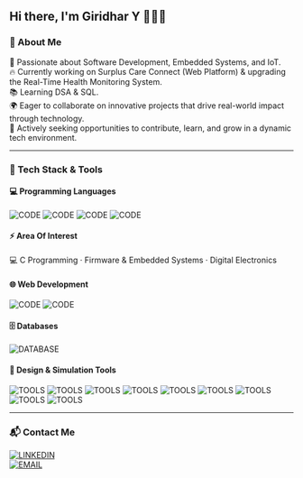 ## Hi there, I'm Giridhar Y 🙋🏻‍♂️

### 🚀 About Me  
🎯 Passionate about Software Development, Embedded Systems, and IoT.  
🔥 Currently working on Surplus Care Connect (Web Platform) & upgrading the Real-Time Health Monitoring System.  
📚 Learning DSA & SQL.  
🌍 Eager to collaborate on innovative projects that drive real-world impact through technology.  
🎯 Actively seeking opportunities to contribute, learn, and grow in a dynamic tech environment.



---

### 🧰 Tech Stack & Tools

#### 💻 Programming Languages  
![CODE](https://img.shields.io/badge/CODE-C-00599C?style=for-the-badge&logo=c&logoColor=white)
![CODE](https://img.shields.io/badge/CODE-C++-004482?style=for-the-badge&logo=c%2B%2B&logoColor=white)
![CODE](https://img.shields.io/badge/CODE-CORE_JAVA-ED8B00?style=for-the-badge&logo=java&logoColor=white)
![CODE](https://img.shields.io/badge/CODE-PYTHON-3776AB?style=for-the-badge&logo=python&logoColor=white)

#### ⚡ Area Of Interest  
💻 C Programming · Firmware & Embedded Systems · Digital Electronics


#### 🌐 Web Development  
![CODE](https://img.shields.io/badge/CODE-HTML5-E34F26?style=for-the-badge&logo=html5&logoColor=white)
![CODE](https://img.shields.io/badge/CODE-CSS3-1572B6?style=for-the-badge&logo=css3&logoColor=white)

#### 🗄️ Databases  
![DATABASE](https://img.shields.io/badge/DATABASE-MySQL-00758F?style=for-the-badge&logo=mysql&logoColor=white)

#### 🧪 Design & Simulation Tools  
![TOOLS](https://img.shields.io/badge/TOOLS-MATLAB-CC0000?style=for-the-badge)
![TOOLS](https://img.shields.io/badge/TOOLS-Proteus-27338e?style=for-the-badge)
![TOOLS](https://img.shields.io/badge/TOOLS-Wokwi-00A86B?style=for-the-badge)
![TOOLS](https://img.shields.io/badge/TOOLS-Tinkercad-F37726?style=for-the-badge&logo=autodesk)
![TOOLS](https://img.shields.io/badge/TOOLS-Arduino_IDE-00979D?style=for-the-badge&logo=arduino&logoColor=white)
![TOOLS](https://img.shields.io/badge/TOOLS-DSCH3-666666?style=for-the-badge)
![TOOLS](https://img.shields.io/badge/TOOLS-Microwind-555555?style=for-the-badge)
![TOOLS](https://img.shields.io/badge/TOOLS-Canva-00C4CC?style=for-the-badge&logo=canva&logoColor=white)
![TOOLS](https://img.shields.io/badge/TOOLS-Photoshop-31A8FF?style=for-the-badge&logo=adobe-photoshop&logoColor=white)

---

### 📬 Contact Me  
[![LINKEDIN](https://img.shields.io/badge/LINKEDIN-PROFILE-blue?style=for-the-badge&logo=linkedin)](https://www.linkedin.com/in/giridhar-yuvaraj-0a4044261)  
[![EMAIL](https://img.shields.io/badge/EMAIL-CONTACT%20ME-red?style=for-the-badge&logo=gmail&logoColor=white)](mailto:giridharyuvaraj07@gmail.com)  

